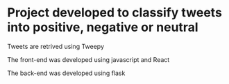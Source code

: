 # Project developed to classify tweets into positive, negative or neutral

Tweets are retrived using Tweepy

The front-end was developed using javascript and React

The back-end was developed using flask


